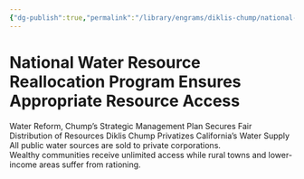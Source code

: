 ```yaml
---
{"dg-publish":true,"permalink":"/library/engrams/diklis-chump/national-water-resource-reallocation-program-ensures-appropriate-resource-access/","tags":["DC/Blue-States","DC/AS3"]}
---
```


# National Water Resource Reallocation Program Ensures Appropriate Resource Access
Water Reform, Chump’s Strategic Management Plan Secures Fair Distribution of Resources
Diklis Chump Privatizes California’s Water Supply
All public water sources are sold to private corporations.  
Wealthy communities receive unlimited access while rural towns and lower-income areas suffer from rationing.
